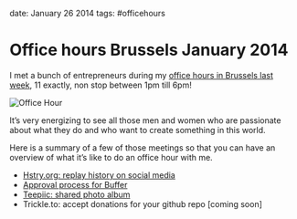 date: January 26 2014 
tags: #officehours

# Office hours Brussels January 2014

I met a bunch of entrepreneurs during my [office hours in Brussels last week](http://ohours.org/officehours/73763), 11 exactly, non stop between 1pm till 6pm!

![Office Hour](public/img/OfficeHour.png)

It’s very energizing to see all those men and women who are passionate about what they do and who want to create something in this world. 

Here is a summary of a few of those meetings so that you can have an overview of what it’s like to do an office hour with me. 

- [Hstry.org: replay history on social media](hstry-social-media-history)
- [Approval process for Buffer](buffer-approval-process)
- [Teepiic: shared photo album](teepiic-shared-photo-album)
- Trickle.to: accept donations for your github repo [coming soon]


